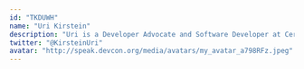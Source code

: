 ```yaml
---
id: "TKDUWH"
name: "Uri Kirstein"
description: "Uri is a Developer Advocate and Software Developer at Certora. Uri fell in love with blockchain in 2018 after doing a research project as an undergraduate student at the Technion. He joined Certora right after graduation."
twitter: "@KirsteinUri"
avatar: "http://speak.devcon.org/media/avatars/my_avatar_a798RFz.jpeg"
---
```

